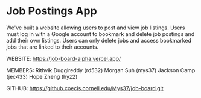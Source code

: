 # Job Postings App

We've built a website allowing users to post and view job listings. Users must log in with a Google account to bookmark and delete job postings and add their own listings. Users can only delete jobs and access bookmarked jobs that are linked to their accounts. 

WEBSITE: https://job-board-alpha.vercel.app/

MEMBERS:
Rithvik Duggireddy (rd532)
Morgan Suh (mys37)
Jackson Camp (jec433)
Hope Zheng (hyz2)

GITHUB: https://github.coecis.cornell.edu/Mys37/job-board.git





